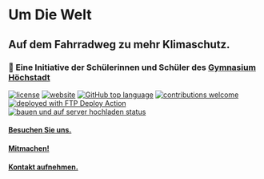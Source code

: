 # Um Die Welt
## Auf dem Fahrradweg zu mehr Klimaschutz.
### 🚀 Eine Initiative der Schülerinnen und Schüler des [Gymnasium Höchstadt](https://gymnasium-hoechstadt.de)

[![license](https://img.shields.io/github/license/LeonardNolting/umdiewelt)](LICENSE.txt)
[![website](https://img.shields.io/website-up-down-green-red/http/umdiewelt.gymnasium-hoechstadt.de)](http://umdiewelt.gymnasium-hoechstadt.de)
[![GitHub top language](https://img.shields.io/github/languages/top/LeonardNolting/umdiewelt)](https://www.typescriptlang.org/)
[![contributions welcome](https://img.shields.io/badge/contributions-welcome-brightgreen.svg?style=flat)](https://github.com/LeonardNolting/umdiewelt/issues)
[![deployed with FTP Deploy Action](https://img.shields.io/badge/Deployed%20With-FTP%20DEPLOY%20ACTION-%3CCOLOR%3E?color=0077b6)](https://github.com/SamKirkland/FTP-Deploy-Action)
[![bauen und auf server hochladen status](https://github.com/LeonardNolting/umdiewelt/actions/workflows/hochladen.yml/badge.svg)](https://github.com/LeonardNolting/umdiewelt/actions)

#### [Besuchen Sie uns.](http://umdiewelt.gymnasium-hoechstadt.de "Gymnasium Höchstadt - Um Die Welt")

#### [Mitmachen!](http://umdiewelt.gymnasium-hoechstadt.de#mitmachen)

#### [Kontakt aufnehmen.](mailto:leonard.nolting@gymhoes.de?subject=)
